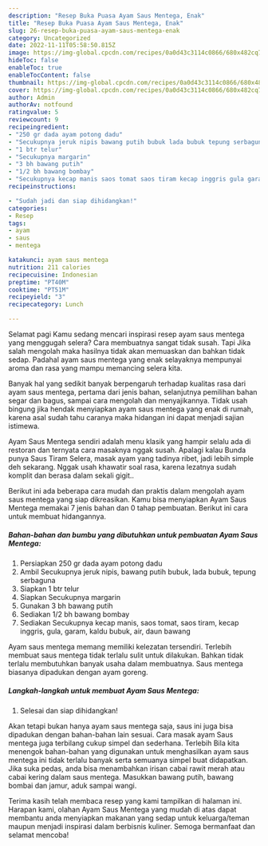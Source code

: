 ```yaml
---
description: "Resep Buka Puasa Ayam Saus Mentega, Enak"
title: "Resep Buka Puasa Ayam Saus Mentega, Enak"
slug: 26-resep-buka-puasa-ayam-saus-mentega-enak
category: Uncategorized
date: 2022-11-11T05:58:50.815Z
image: https://img-global.cpcdn.com/recipes/0a0d43c3114c0866/680x482cq70/ayam-saus-mentega-foto-resep-utama.jpg
hideToc: false
enableToc: true
enableTocContent: false
thumbnail: https://img-global.cpcdn.com/recipes/0a0d43c3114c0866/680x482cq70/ayam-saus-mentega-foto-resep-utama.jpg
cover: https://img-global.cpcdn.com/recipes/0a0d43c3114c0866/680x482cq70/ayam-saus-mentega-foto-resep-utama.jpg
author: Admin
authorAv: notfound
ratingvalue: 5
reviewcount: 9
recipeingredient:
- "250 gr dada ayam potong dadu"
- "Secukupnya jeruk nipis bawang putih bubuk lada bubuk tepung serbaguna"
- "1 btr telur"
- "Secukupnya margarin"
- "3 bh bawang putih"
- "1/2 bh bawang bombay"
- "Secukupnya kecap manis saos tomat saos tiram kecap inggris gula garam kaldu bubuk air daun bawang"
recipeinstructions:

- "Sudah jadi dan siap dihidangkan!"
categories:
- Resep
tags:
- ayam
- saus
- mentega

katakunci: ayam saus mentega 
nutrition: 211 calories
recipecuisine: Indonesian
preptime: "PT40M"
cooktime: "PT51M"
recipeyield: "3"
recipecategory: Lunch

---
```



Selamat pagi Kamu sedang mencari inspirasi resep ayam saus mentega yang menggugah selera? Cara membuatnya sangat tidak susah. Tapi Jika salah mengolah maka hasilnya tidak akan memuaskan dan bahkan tidak sedap. Padahal ayam saus mentega yang enak selayaknya mempunyai aroma dan rasa yang mampu memancing selera kita.


Banyak hal yang sedikit banyak berpengaruh terhadap kualitas rasa dari ayam saus mentega, pertama dari jenis bahan, selanjutnya pemilihan bahan segar dan bagus, sampai cara mengolah dan menyajikannya. Tidak usah bingung jika hendak menyiapkan ayam saus mentega yang enak di rumah, karena asal sudah tahu caranya maka hidangan ini dapat menjadi sajian istimewa.

Ayam Saus Mentega sendiri adalah menu klasik yang hampir selalu ada di restoran dan ternyata cara masaknya nggak susah. Apalagi kalau Bunda punya Saus Tiram Selera, masak ayam yang tadinya ribet, jadi lebih simple deh sekarang. Nggak usah khawatir soal rasa, karena lezatnya sudah komplit dan berasa dalam sekali gigit..


Berikut ini ada beberapa cara mudah dan praktis dalam mengolah ayam saus mentega yang siap dikreasikan. Kamu bisa menyiapkan Ayam Saus Mentega memakai 7 jenis bahan dan 0 tahap pembuatan. Berikut ini cara untuk membuat hidangannya.

<!--inarticleads1-->

##### Bahan-bahan dan bumbu yang dibutuhkan untuk pembuatan Ayam Saus Mentega:

1. Persiapkan 250 gr dada ayam potong dadu
1. Ambil Secukupnya jeruk nipis, bawang putih bubuk, lada bubuk, tepung serbaguna
1. Siapkan 1 btr telur
1. Siapkan Secukupnya margarin
1. Gunakan 3 bh bawang putih
1. Sediakan 1/2 bh bawang bombay
1. Sediakan Secukupnya kecap manis, saos tomat, saos tiram, kecap inggris, gula, garam, kaldu bubuk, air, daun bawang


Ayam saus mentega memang memiliki kelezatan tersendiri. Terlebih membuat saus mentega tidak terlalu sulit untuk dilakukan. Bahkan tidak terlalu membutuhkan banyak usaha dalam membuatnya. Saus mentega biasanya dipadukan dengan ayam goreng. 

<!--inarticleads2-->

##### Langkah-langkah untuk membuat Ayam Saus Mentega:


1. Selesai dan siap dihidangkan!

Akan tetapi bukan hanya ayam saus mentega saja, saus ini juga bisa dipadukan dengan bahan-bahan lain sesuai. Cara masak ayam Saus mentega juga terbilang cukup simpel dan sederhana. Terlebih Bila kita menengok bahan-bahan yang digunakan untuk menghasilkan ayam saus mentega ini tidak terlalu banyak serta semuanya simpel buat didapatkan. Jika suka pedas, anda bisa menambahkan irisan cabai rawit merah atau cabai kering dalam saus mentega. Masukkan bawang putih, bawang bombai dan jamur, aduk sampai wangi. 

Terima kasih telah membaca resep yang kami tampilkan di halaman ini. Harapan kami, olahan Ayam Saus Mentega yang mudah di atas dapat membantu anda menyiapkan makanan yang sedap untuk keluarga/teman maupun menjadi inspirasi dalam berbisnis kuliner. Semoga bermanfaat dan selamat mencoba!
